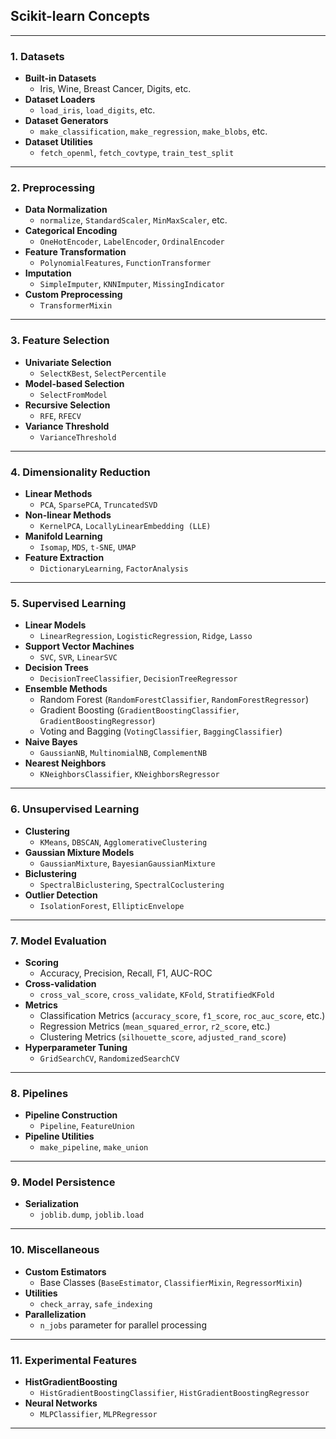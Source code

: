 ## Scikit-learn Concepts

---

### 1. **Datasets**
   - **Built-in Datasets**
     - Iris, Wine, Breast Cancer, Digits, etc.
   - **Dataset Loaders**
     - `load_iris`, `load_digits`, etc.
   - **Dataset Generators**
     - `make_classification`, `make_regression`, `make_blobs`, etc.
   - **Dataset Utilities**
     - `fetch_openml`, `fetch_covtype`, `train_test_split`

---

### 2. **Preprocessing**
   - **Data Normalization**
     - `normalize`, `StandardScaler`, `MinMaxScaler`, etc.
   - **Categorical Encoding**
     - `OneHotEncoder`, `LabelEncoder`, `OrdinalEncoder`
   - **Feature Transformation**
     - `PolynomialFeatures`, `FunctionTransformer`
   - **Imputation**
     - `SimpleImputer`, `KNNImputer`, `MissingIndicator`
   - **Custom Preprocessing**
     - `TransformerMixin`

---

### 3. **Feature Selection**
   - **Univariate Selection**
     - `SelectKBest`, `SelectPercentile`
   - **Model-based Selection**
     - `SelectFromModel`
   - **Recursive Selection**
     - `RFE`, `RFECV`
   - **Variance Threshold**
     - `VarianceThreshold`

---

### 4. **Dimensionality Reduction**
   - **Linear Methods**
     - `PCA`, `SparsePCA`, `TruncatedSVD`
   - **Non-linear Methods**
     - `KernelPCA`, `LocallyLinearEmbedding (LLE)`
   - **Manifold Learning**
     - `Isomap`, `MDS`, `t-SNE`, `UMAP`
   - **Feature Extraction**
     - `DictionaryLearning`, `FactorAnalysis`

---

### 5. **Supervised Learning**
   - **Linear Models**
     - `LinearRegression`, `LogisticRegression`, `Ridge`, `Lasso`
   - **Support Vector Machines**
     - `SVC`, `SVR`, `LinearSVC`
   - **Decision Trees**
     - `DecisionTreeClassifier`, `DecisionTreeRegressor`
   - **Ensemble Methods**
     - Random Forest (`RandomForestClassifier`, `RandomForestRegressor`)
     - Gradient Boosting (`GradientBoostingClassifier`, `GradientBoostingRegressor`)
     - Voting and Bagging (`VotingClassifier`, `BaggingClassifier`)
   - **Naive Bayes**
     - `GaussianNB`, `MultinomialNB`, `ComplementNB`
   - **Nearest Neighbors**
     - `KNeighborsClassifier`, `KNeighborsRegressor`

---

### 6. **Unsupervised Learning**
   - **Clustering**
     - `KMeans`, `DBSCAN`, `AgglomerativeClustering`
   - **Gaussian Mixture Models**
     - `GaussianMixture`, `BayesianGaussianMixture`
   - **Biclustering**
     - `SpectralBiclustering`, `SpectralCoclustering`
   - **Outlier Detection**
     - `IsolationForest`, `EllipticEnvelope`

---

### 7. **Model Evaluation**
   - **Scoring**
     - Accuracy, Precision, Recall, F1, AUC-ROC
   - **Cross-validation**
     - `cross_val_score`, `cross_validate`, `KFold`, `StratifiedKFold`
   - **Metrics**
     - Classification Metrics (`accuracy_score`, `f1_score`, `roc_auc_score`, etc.)
     - Regression Metrics (`mean_squared_error`, `r2_score`, etc.)
     - Clustering Metrics (`silhouette_score`, `adjusted_rand_score`)
   - **Hyperparameter Tuning**
     - `GridSearchCV`, `RandomizedSearchCV`

---

### 8. **Pipelines**
   - **Pipeline Construction**
     - `Pipeline`, `FeatureUnion`
   - **Pipeline Utilities**
     - `make_pipeline`, `make_union`

---

### 9. **Model Persistence**
   - **Serialization**
     - `joblib.dump`, `joblib.load`

---

### 10. **Miscellaneous**
   - **Custom Estimators**
     - Base Classes (`BaseEstimator`, `ClassifierMixin`, `RegressorMixin`)
   - **Utilities**
     - `check_array`, `safe_indexing`
   - **Parallelization**
     - `n_jobs` parameter for parallel processing

---

### 11. **Experimental Features**
   - **HistGradientBoosting**
     - `HistGradientBoostingClassifier`, `HistGradientBoostingRegressor`
   - **Neural Networks**
     - `MLPClassifier`, `MLPRegressor`

---
